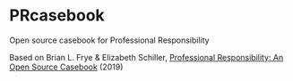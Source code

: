 # PRcasebook

Open source casebook for Professional Responsibility

Based on Brian L. Frye & Elizabeth Schiller, [Professional Responsibility: An Open Source Casebook](https://papers.ssrn.com/sol3/papers.cfm?abstract_id=3367936) (2019)


